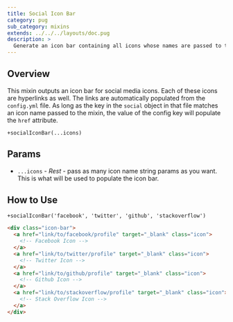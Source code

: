 ```yaml
---
title: Social Icon Bar
category: pug
sub_category: mixins
extends: ../../../layouts/doc.pug
description: >
  Generate an icon bar containing all icons whose names are passed to the mixin.
---
```


## Overview

This mixin outputs an icon bar for social media icons. Each of these icons are
hyperlinks as well. The links are automatically populated from the `config.yml` file.
As long as the key in the `social` object in that file matches an icon name passed to
the mixin, the value of the config key will populate the `href` attribute.

```jade
+socialIconBar(...icons)
```

## Params

- `...icons` - *Rest* - pass as many icon name string params as you want. This is what will be used to populate the icon bar.

## How to Use

```jade
+socialIconBar('facebook', 'twitter', 'github', 'stackoverflow')
```

```html
<div class="icon-bar">
  <a href="link/to/facebook/profile" target="_blank" class="icon">
    <!-- Facebook Icon -->
  </a>
  <a href="link/to/twitter/profile" target="_blank" class="icon">
    <!-- Twitter Icon -->
  </a>
  <a href="link/to/github/profile" target="_blank" class="icon">
    <!-- Github Icon -->
  </a>
  <a href="link/to/stackoverflow/profile" target="_blank" class="icon">
    <!-- Stack Overflow Icon -->
  </a>
</div>
```
